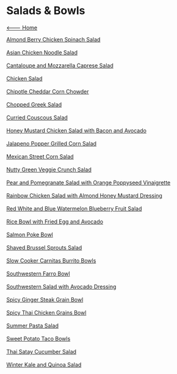 # Salads & Bowls

[<--- Home](../about.md)

[Almond Berry Chicken Spinach Salad](./almond-berry-chicken-spinach-salad.md)<br><br>
[Asian Chicken Noodle Salad](./asian-chicken-noodle-salad.md)<br><br>
[Cantaloupe and Mozzarella Caprese Salad](./cantaloupe-and-mozzarella-caprese-salad.md)<br><br>
[Chicken Salad](./chicken-salad.md)<br><br>
[Chipotle Cheddar Corn Chowder](./chipotle-cheddar-corn-chowder.md)<br><br>
[Chopped Greek Salad](./chopped-greek-salad.md)<br><br>
[Curried Couscous Salad](./curried-couscous-salad.md)<br><br>
[Honey Mustard Chicken Salad with Bacon and Avocado](./honey-mustard-chicken-salad-with-bacon-and-avocado.md)<br><br>
[Jalapeno Popper Grilled Corn Salad](./jalapeno-popper-grilled-corn-salad.md)<br><br>
[Mexican Street Corn Salad](./mexican-street-corn-salad.md)<br><br>
[Nutty Green Veggie Crunch Salad](./nutty-green-veggie-crunch-salad.md)<br><br>
[Pear and Pomegranate Salad with Orange Poppyseed Vinaigrette](./pear-and-pomegranate-salad-with-orange-poppyseed-vinaigrette.md)<br><br>
[Rainbow Chicken Salad with Almond Honey Mustard Dressing](./rainbow-chicken-salad-with-almond-honey-mustard-dressing.md)<br><br>
[Red White and Blue Watermelon Blueberry Fruit Salad](./red-white-and-blue-watermelon-blueberry-fruit-salad.md)<br><br>
[Rice Bowl with Fried Egg and Avocado](./rice-bowl-with-fried-egg-and-avocado.md)<br><br>
[Salmon Poke Bowl](./salmon-poke-bowl.md)<br><br>
[Shaved Brussel Sprouts Salad](./shaved-brussel-sprouts-salad.md)<br><br>
[Slow Cooker Carnitas Burrito Bowls](./slow-cooker-carnitas-burrito-bowls.md)<br><br>
[Southwestern Farro Bowl](./southwestern-farro-bowl.md)<br><br>
[Southwestern Salad with Avocado Dressing](./southwestern-salad-with-avocado-dressing.md)<br><br>
[Spicy Ginger Steak Grain Bowl](./spicy-ginger-steak-grain-bowl.md)<br><br>
[Spicy Thai Chicken Grains Bowl](./spicy-thai-chicken-grains-bowl.md)<br><br>
[Summer Pasta Salad](./summer-pasta-salad.md)<br><br>
[Sweet Potato Taco Bowls](./sweet-potato-taco-bowls.md)<br><br>
[Thai Satay Cucumber Salad](./thai-satay-cucumber-salad.md)<br><br>
[Winter Kale and Quinoa Salad](./winter-kale-and-quinoa-salad.md)<br><br>
